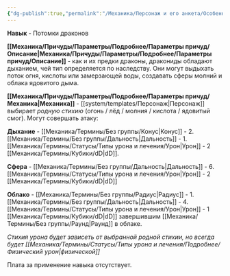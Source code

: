 ```yaml
---
{"dg-publish":true,"permalink":"/Механика/Персонаж и его анкета/Особенности расы/Потомки драконов/","noteIcon":"","created":"2025-09-07T13:19:28.001+03:00","updated":"2025-10-20T13:31:29.510+03:00"}
---
```


**Навык** - Потомки драконов 

**[[Механика/Причуды/Параметры/Подробнее/Параметры причуд/Описание\|Механика/Причуды/Параметры/Подробнее/Параметры причуд/Описание]]** - как и их предки драконы, дракониды обладают дыханием, чей тип определяется по наследству. Они могут выдыхать поток огня, кислоты или замерзающей воды, создавать сферы молний и облака ядовитого дыма. 

**[[Механика/Причуды/Параметры/Подробнее/Параметры причуд/Механика\|Механика]]** - [[system/templates/Персонаж\|Персонаж]] выбирает *родную стихию* (огонь / лёд / молния / кислота / ядовитый смог). Могут совершать атаку: 

**Дыхание** - [[Механика/Термины/Без группы/Конус\|Конус]] - 2. [[Механика/Термины/Без группы/Дальность\|Дальность]] - 1. [[Механика/Термины/Статусы/Типы урона и лечения/Урон\|Урон]] - 2 [[Механика/Термины/Кубики/dD\|dD]].

**Сфера** - [[Механика/Термины/Без группы/Дальность\|Дальность]] - 6. [[Механика/Термины/Статусы/Типы урона и лечения/Урон\|Урон]] - 2 [[Механика/Термины/Кубики/dD\|dD]]

**Облако** - [[Механика/Термины/Без группы/Радиус\|Радиус]] - 1. [[Механика/Термины/Без группы/Дальность\|Дальность]] - 4. [[Механика/Термины/Статусы/Типы урона и лечения/Урон\|Урон]] - 1 [[Механика/Термины/Кубики/dD\|dD]] завершившим [[Механика/Термины/Без группы/Раунд\|Раунд]] в облаке. 

*Стихия урона будет зависеть от выбранной родной стихии, но всегда будет [[Механика/Термины/Статусы/Типы урона и лечения/Подробнее/Физический урон\|физической]]* 

Плата за применение навыка отсутствует. 